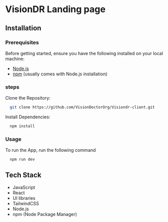 # VisionDR Landing page

## Installation
### Prerequisites

Before getting started, ensure you have the following installed on your local machine:

- [Node.js](https://nodejs.org/en/download)   
- [npm](https://www.npmjs.com/) (usually comes with Node.js installation)






### steps

   Clone the Repository:

```bash
  git clone https://github.com/VisionDoctorOrg/Visiondr-client.git
```

 Install Dependencies:

```bash
  npm install
```





### Usage

To run the App, run the following command

```bash
  npm run dev

```

## Tech Stack

+ JavaScript 
+ React 
 + UI libraries 
+ TailwindCSS
+ Node.js 
+ npm (Node Package Manager)
